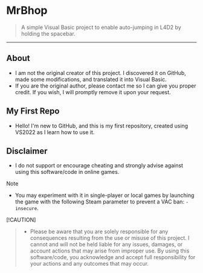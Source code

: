 # MrBhop

> A simple Visual Basic project to enable auto-jumping in L4D2 by holding the spacebar.

---

## About

- I am not the original creator of this project. I discovered it on GitHub, made some modifications, and translated it into Visual Basic.
- If you are the original author, please contact me so I can give you proper credit. If you wish, I will promptly remove it upon your request.

## My First Repo

- Hello! I'm new to GitHub, and this is my first repository, created using VS2022 as I learn how to use it.

## Disclaimer

- I do not support or encourage cheating and strongly advise against using this software/code in online games.

> [!NOTE]
> - You may experiment with it in single-player or local games by launching the game with the following Steam parameter to prevent a VAC ban: `-insecure`.

[!CAUTION]
> - Please be aware that you are solely responsible for any consequences resulting from the use or misuse of this project. I cannot and will not be held liable for any issues, damages, or account actions that may arise from improper use. By using this software/code, you acknowledge and accept full responsibility for your actions and any outcomes that may occur.